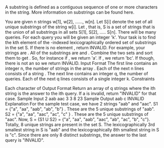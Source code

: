 A substring is defined as a contiguous sequence of one or more characters in the string. More information on substrings can be found here. 

You are given n strings w[1], w[2], ......, w[n]. Let S[i] denote the set of all unique substrings of the string w[i]. Let , that is, S is a set of strings that is the union of all substrings in all sets S[1], S[2], ..... S[n]. There will be many queries. For each query you will be given an integer 'k'. Your task is to find the kth element of the -indexed lexicographically ordered set of substrings in the set S. If there is no element , return INVALID.
For example, your strings are . All of the substrings are  and . Combine the two sets and sort them to get . So, for instance if , we return 'a'. If , we return 'bc'. If  though, there is not an  so we return INVALID.
Input Format
The first line contains an integer n, the number of strings in the array . 
Each of the next n lines consists of a string . 
The next line contains an integer q, the number of queries. 
Each of the next q lines consists of a single integer k.
Constraints
 
 
 
 
Each character of 
Output Format
Return an array of q strings where the ith string is the answer to the ith query. If a  is invalid, return "INVALID" for that case.
Sample Input
2 
aab 
aac 
3 
3 
8 
23
Sample Output
aab 
c 
INVALID
Explanation
For the sample test case, we have 2 strings "aab" and "aac". 
S1 = {"a", "aa", "aab", "ab", "b"} . These are the 5 unique substrings of "aab". 
S2 = {"a", "aa", "aac",  "ac", "c" } . These are the 5 unique substrings of "aac". 
Now, S = {S1 U S2} = {"a", "aa", "aab", "aac", "ab", "ac", "b", "c"}. Totally, 8 unique strings are present in the set S. 
The lexicographically 3rd smallest string in S is "aab" and the lexicographically 8th smallest string in S is "c". Since there are only 8 distinct substrings, the answer to the last query is "INVALID".